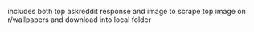 includes both top askreddit response and image to scrape top image on r/wallpapers and download into local folder
